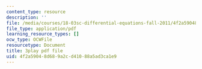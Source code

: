 ```yaml
---
content_type: resource
description: ''
file: /media/courses/18-03sc-differential-equations-fall-2011/4f2a59048d689a2cd41088a5ad3ca1e9_JbuG6u2ko_0.pdf
file_type: application/pdf
learning_resource_types: []
ocw_type: OCWFile
resourcetype: Document
title: 3play pdf file
uid: 4f2a5904-8d68-9a2c-d410-88a5ad3ca1e9
---
```

